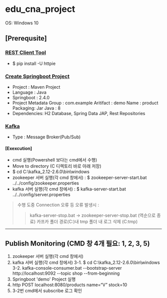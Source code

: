 # edu_cna_project

OS: Windows 10

## [Prerequsite]

### [REST Client Tool](https://github.com/TheOpenCloudEngine/uEngine-cloud/wiki/Httpie-설치)
- $ pip install -U httpie

### [Create Springboot Project](https://start.spring.io/)
- Project : Maven Project
- Language : Java
- Springboot : 2.4.0
- Project Metadata
  Group : com.example
  Aritifact : demo
  Name : product
  Packaging: Jar
  Java : 8
- Dependencies: H2 Database, Spring Data JAP, Rest Repositories

### [Kafka](https://blusky10.tistory.com/366) 
 - Type : Message Broker(Pub/Sub)
 #### [Exexcution]
 - cmd 실행(Powershell 보다는 cmd에서 수행) 
 - Move to directory (C 디렉토리 바로 아래 저장)
 - $ cd C:\kafka_2.12-2.6.0\bin\windows
 - zookeeper 서버 실행(각 cmd 창에서) : $ zookeeper-server-start.bat ../../config/zookeeper.properties
 - kafka 서버 실행(각 cmd 창에서) : $ kafka-server-start.bat ../../config/server.properties
 
 > 수행 도중 Connection 오류 등 오류 발생시 :
   > > kafka-server-stop.bat → zookeeper-server-stop.bat (역순으로 종료) 
   > > 카프카 폴더 경로(C:)내 tmp 폴더 내 로그 삭제 (C:tmp)

----

## Publish Monitoring (CMD 창 4개 필요: 1, 2, 3, 5)

 1. zookeeper 서버 실행(각 cmd 창에서)
 2. kafka 서버 실행(각 cmd 창에서) 
 3-1. $ cd C:\kafka_2.12-2.6.0\bin\windows 
 3-2. kafka-console-consumer.bat --bootstrap-server http://localhost:9092 --topic shop --from-beginning 
 4. Springboot 'demo' Project 실행 
 5. http POST localhost:8080/products name=“V” stock=10 
 6. 3-2번 cmd에서 subscribe 로그 확인
